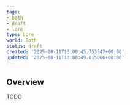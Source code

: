 ```yaml
---
tags:
- both
- draft
- lore
type: Lore
world: Both
status: draft
created: '2025-08-11T13:08:45.753547+00:00'
updated: '2025-08-11T13:08:49.015006+00:00'
---
```



## Overview

TODO
